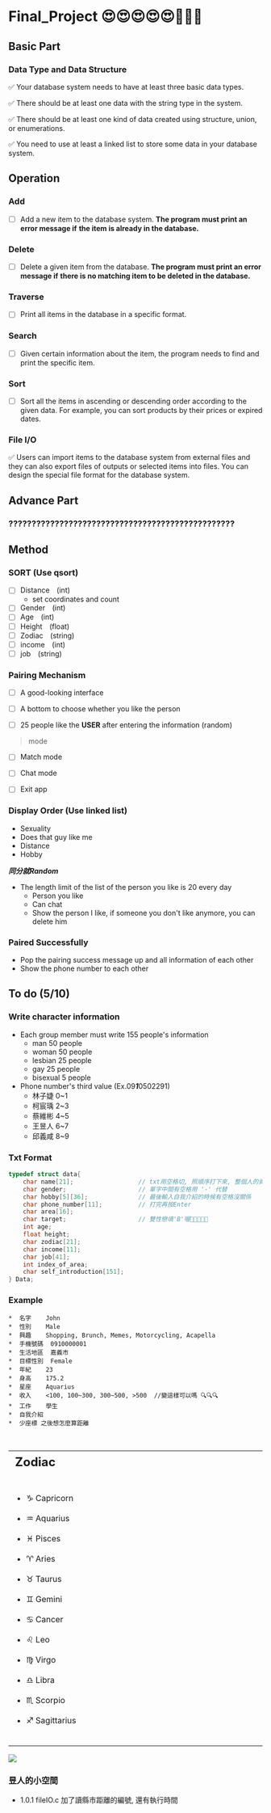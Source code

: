 # Final_Project &#x1F60D;&#x1F60D;&#x1F60D;&#x1F60D;&#x1F60D;&#x1F4AF;&#x1F4AF;&#x1F4AF;

## Basic Part
### Data Type and Data Structure
&#x2705; Your database system needs to have at least three basic data types.

&#x2705; There should be at least one data with the string type in the system.

&#x2705; There should be at least one kind of data created using structure, union, or enumerations.

&#x2705; You need to use at least a linked list to store some data in your database system.

## Operation

### Add
- [ ] Add a new item to the database system. **The program must print an error message if**
**the item is already in the database.**
### Delete
- [ ] Delete a given item from the database. **The program must print an error message if**
**there is no matching item to be deleted in the database.**
### Traverse
- [ ] Print all items in the database in a specific format.
### Search
- [ ]  Given certain information about the item, the program needs to find and print the
specific item.
### Sort
- [ ] Sort all the items in ascending or descending order according to the given data. 
For example, you can sort products by their prices or expired dates.
### File I/O
&#x2705; Users can import items to the database system from external files and they can also export files of outputs or selected items into files. You can design the special file format for the database system.

## Advance Part
### ?????????????????????????????????????????????????

## Method

### SORT **(Use qsort)**
- [ ] Distance&emsp;(int)
  * set coordinates and count
- [ ] Gender&emsp;(int)
- [ ] Age&emsp;(int)
- [ ] Height&emsp;(float)
- [ ] Zodiac&emsp;(string)
- [ ] income&emsp;(int)
- [ ] job&emsp;(string)

### Pairing Mechanism
- [ ] A good-looking interface

- [ ] A bottom to choose whether you like the person

- [ ] 25 people like the **USER** after entering the information (random)

> mode

- [ ] Match mode

- [ ] Chat mode

- [ ] Exit app

### Display Order **(Use linked list)**
* Sexuality
* Does that guy like me
* Distance
* Hobby

**_同分就Random_**
* The length limit of the list of the person you like is 20 every day
  * Person you like
  * Can chat
  * Show the person I like, if someone you don't like anymore, you can delete him

### Paired Successfully
* Pop the pairing success message up and all information of each other
* Show the phone number to each other

## To do (5/10)

### Write character information
* Each group member must write 155 people's information
  * man 50 people
  * woman 50 people
  * lesbian 25 people
  * gay 25 people
  * bisexual 5 people
* Phone number's third value (Ex.09***1***0502291)
  * 林子婕 0~1
  * 柯宸瑀 2~3
  * 蔡維彬 4~5
  * 王昱人 6~7
  * 邱義咸 8~9

### Txt Format
```C
typedef struct data{
    char name[21];                  // txt用空格切, 照順序打下來, 整個人的資訊打完再換行
    char gender;                    // 單字中間有空格用 '-' 代替
    char hobby[5][36];              // 最後輸入自我介紹的時候有空格沒關係
    char phone_number[11];          // 打完再按Enter
    char area[16];
    char target;                    // 雙性戀填'B'喔🐉🐉🐉🐉🐉
    int age;
    float height;
    char zodiac[21];
    char income[11];
    char job[41];
    int index_of_area;
    char self_introduction[151];
} Data;
```

### Example
```
*  名字	 John
*  性別	 Male
*  興趣	 Shopping, Brunch, Memes, Motorcycling, Acapella
*  手機號碼  0910000001
*  生活地區  嘉義市
*  目標性別  Female
*  年紀	 23
*  身高	 175.2
*  星座	 Aquarius
*  收入	 <100, 100~300, 300~500, >500  //變這樣可以嗎 🔍🔍🔍
*  工作	 學生
*  自我介紹
*  少座標 之後想怎麼算距離
```
</br>
<table>
    <tr>
    <td><h2 style="margin:0px; padding:5px 390px 5px 5px; ">Zodiac</h2></td>
    <td><h2 style="margin:0px; padding:5px 390px 5px 5px;">Cities</h2></td>
    </tr>
    <tr>
      <td>
        <ul>
          <br/> <li>&#x2651; Capricorn</li><br/>
          <li>&#x2652; Aquarius</li><br/>
          <li>&#x2653; Pisces</li><br/>
          <li>&#x2648; Aries</li><br/>
          <li>&#x2649; Taurus</li><br/>
          <li>&#x264A; Gemini</li><br/>
          <li>&#x264B; Cancer</li><br/>
          <li>&#x264C; Leo</li><br/>
          <li>&#x264D; Virgo</li><br/>
          <li>&#x264E; Libra</li><br/>
          <li>&#x264F; Scorpio</li><br/>
          <li>&#x2650; Sagittarius</li><br/>
        </ul>
      </td>
      <td>
        <ul>
          <li>&#x1F308; Keelung
          <li>&#x1F309; New-Taipei
          <li>&#x1F30A; Taipei
          <li>&#x1F30B; Taoyuan
          <li>&#x1F30C; Hsinchu
          <li>&#x1F30F; Miaoli
          <li>&#x1F42C; Taichung
          <li>&#x1F47D; Changhua
          <li>&#x1F314; Nantou
          <li>&#x1F4A6; Yunlin
          <li>&#x1F320; Chiayi
          <li>&#x1F331; Tainan
          <li>&#x1F337; Kaohsiung
          <li>&#x1F33A; Pingtung
          <li>&#x1F33B; Yilan
          <li>&#x1F33C; Hualien
          <li>&#x1F33D; Taitung
          <li>&#x1F341; Penghu
          <li>&#x1F41B; Kinmen
          <li>&#x1F427; Lienchiang
        </ul>
      </td>
    </tr>
  </table>  

<img src="taiwan_all.png">

### 昱人的小空間
* 1.0.1 fileIO.c 加了讀縣市距離的編號, 還有執行時間